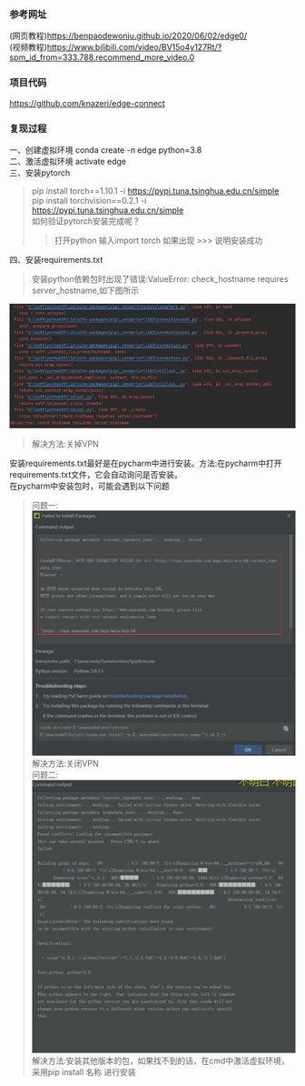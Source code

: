 ### 参考网址
(网页教程)https://benpaodewoniu.github.io/2020/06/02/edge0/<br>
(视频教程)https://www.bilibili.com/video/BV15o4y127Rt/?spm_id_from=333.788.recommend_more_video.0<br>
### 项目代码
https://github.com/knazeri/edge-connect<br>
### 复现过程
一、创建虚拟环境  conda create -n edge python=3.8<br>
二、激活虚拟环境  activate edge<br>
三、安装pytorch<br>
> pip install torch==1.10.1 -i https://pypi.tuna.tsinghua.edu.cn/simple<br>
> pip install torchvision==0.2.1 -i https://pypi.tuna.tsinghua.edu.cn/simple<br>
> 如何验证pytorch安装完成呢？<br>
>> 打开python  输入import torch 如果出现 >>> 说明安装成功<br>

四、安装requirements.txt<br>
> 安装python依赖包时出现了错误:ValueError: check_hostname requires server_hostname,如下图所示<br>

![](https://github.com/tree-sun/edgeconnect/blob/main/screenshot/error_1.jpg)<br>
> 解决方法:关掉VPN<br>

安装requirements.txt最好是在pycharm中进行安装。方法:在pycharm中打开requirements.txt文件，它会自动询问是否安装。<br>
在pycharm中安装包时，可能会遇到以下问题<br>
> 问题一:<br>
> ![](https://github.com/tree-sun/edgeconnect/blob/main/screenshot/error_2.png)<br>
> 解决方法:关闭VPN<br>
> 问题二:<br>
> ![](https://github.com/tree-sun/edgeconnect/blob/main/screenshot/error_3.png)<br>
> 解决方法:安装其他版本的包，如果找不到的话，在cmd中激活虚拟环境，采用pip install 名称  进行安装<br>
